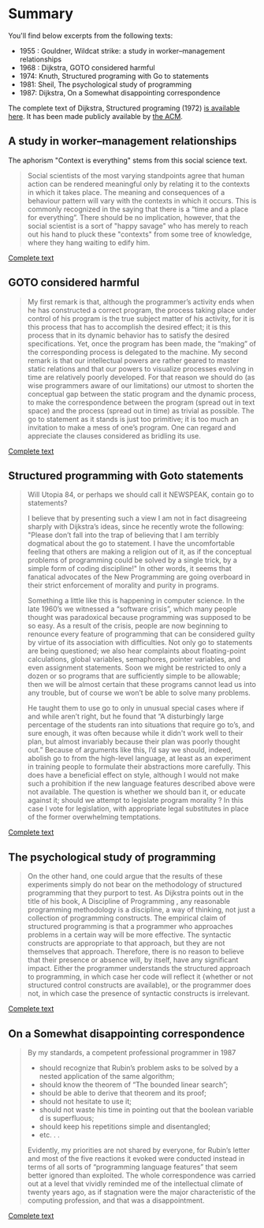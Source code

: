# Summary

You'll find below excerpts from the following texts:

* 1955 : Gouldner, Wildcat strike: a study in worker–management relationships
* 1968 : Dijkstra, GOTO considered harmful
* 1974:  Knuth, Structured programing with Go to statements
* 1981:  Sheil, The psychological study of programming
* 1987:  Dijkstra, On a Somewhat disappointing correspondence

The complete text of Dijkstra, Structured programing (1972) [is available here](./assets/StructuredProgramming.pdf).
It has been made publicly available by [the ACM](https://dl.acm.org/doi/10.5555/1243380).

## A study in worker–management relationships

The aphorism "Context is everything" stems from this social science text.

> Social scientists of the most varying standpoints agree that human action can be rendered meaningful only by relating it to the contexts in which it takes place. The meaning and consequences of a behaviour pattern will vary with the contexts in which it occurs. This is commonly recognized in the saying that there is a “time and a place for everything”. There should be no implication, however, that the social scientist is a sort of "happy savage" who has merely to reach out his hand to pluck these "contexts" from some tree of knowledge, where they hang waiting to edify him.

[Complete text](https://www.health.org.uk/sites/default/files/PerspectivesOnContextBateContextIsEverything.pdf)

## GOTO considered harmful

> My first remark is that, although the programmer’s activity ends when he has constructed a correct program, the process taking place under control of his program is the true subject matter of his activity, for it is this process that has to accomplish the desired effect; it is this process that in its dynamic behavior has to satisfy the desired specifications. Yet, once the program has been made, the “making” of the corresponding process is delegated to the machine.
My second remark is that our intellectual powers are rather geared to master static relations and that our powers to visualize processes evolving in time are relatively poorly developed. For that reason we should do (as wise programmers aware of our limitations) our utmost to shorten the conceptual gap between the static program and the dynamic process, to make the correspondence between the program (spread out in text space) and the process (spread out in time) as trivial as possible.
The go to statement as it stands is just too primitive; it is too much an invitation to make a mess of one’s program. One can regard and appreciate the clauses considered as bridling its use.

[Complete text](./assets/GotoStatementConsideredHarmful-1.pdf)

## Structured programming with Goto statements

> Will Utopia 84, or perhaps we should call it NEWSPEAK, contain go to statements?
>
> I believe that by presenting such a view I am not in fact disagreeing sharply with Dijkstra’s ideas, since he recently wrote the following: "Please don’t fall into the trap of believing that I am terribly dogmatical about the go to statement. I have the uncomfortable feeling that others are making a religion out of it, as if the conceptual problems of programming could be solved by a single trick, by a simple form of coding discipline!"
> In other words, it seems that fanatical advocates of the New Programming are going overboard in their strict enforcement of morality and purity in programs.
>
> Something a little like this is happening in computer science. In the late 1960’s we witnessed a “software crisis”, which many people thought was paradoxical because programming was supposed to be so easy. As a result of the crisis, people are now beginning to renounce every feature of programming that can be considered guilty by virtue of its association with difficulties. Not only go to statements are being questioned; we also hear complaints about floating-point calculations, global variables, semaphores, pointer variables, and even assignment statements. Soon we might be restricted to only a dozen or so programs that are sufficiently simple to be allowable; then we will be almost certain that these programs cannot lead us into any trouble, but of course we won’t be able to solve many problems.
>
> He taught them to use go to only in unusual special cases where if and while aren’t right, but he found that “A disturbingly large percentage of the students ran into situations that require go to’s, and sure enough, it was often because while it didn't work well to their plan, but almost invariably because their plan was poorly thought out.” Because of arguments like this, I’d say we should, indeed, abolish go to from the high-level language, at least as an experiment in training people to formulate their abstractions more carefully. This does have a beneficial effect on style, although I would not make such a prohibition if the new language features described above were not available. The question is whether we should ban it, or educate against it; should we attempt to legislate program morality ? In this case I vote for legislation, with appropriate legal substitutes in place of the former overwhelming temptations.

[Complete text](./assets/StructuredProgrammingWithGoto.pdf)

## The psychological study of programming

> On the other hand, one could argue that the results of these experiments simply do not bear on the methodology of structured programming that they purport to test. As Dijkstra points out in the title of his book, A Discipline of Programming , any reasonable programming methodology is a discipline, a way of thinking, not just a collection of programming constructs. The empirical claim of structured programming is that a programmer who approaches problems in a certain way will be more effective. The syntactic constructs are appropriate to that approach, but they are not themselves that approach. Therefore, there is no reason to believe that their presence or absence will, by itself, have any significant impact. Either the programmer understands the structured approach to programming, in which case her code will reflect it {whether or not structured control constructs are available), or the programmer does not, in which case the presence of syntactic constructs is irrelevant.

[Complete text](assets/PsychologicalStudyProgramming.pdf)

## On a Somewhat disappointing correspondence

> By my standards, a competent professional programmer in 1987
>
> * should recognize that Rubin’s problem asks to be solved by a nested application of the same algorithm;
> * should know the theorem of “The bounded linear search”;
> * should be able to derive that theorem and its proof;
> * should not hesitate to use it;
> * should not waste his time in pointing out that the boolean variable d is superfluous;
> * should keep his repetitions simple and disentangled;
> * etc. . .
>
> Evidently, my priorities are not shared by everyone, for Rubin’s letter and most of the five reactions it evoked were conducted instead in terms of all sorts of “programming language features” that seem better ignored than exploited. The whole correspondence was carried out at a level that vividly reminded me of the intellectual climate of twenty years ago, as if stagnation were the major characteristic of the computing profession, and that was a disappointment.

[Complete text](assets/OnASomewhatDisapointingCorrespondence.pdf)
